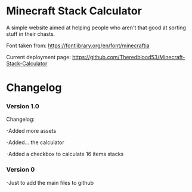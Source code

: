 
# Minecraft Stack Calculator

A simple website aimed at helping people who aren't that good at sorting stuff in their chasts.

Font taken from: https://fontlibrary.org/en/font/minecraftia

Current deployment page: https://github.com/Theredblood53/Minecraft-Stack-Calculator

# Changelog

### Version 1.0
Changelog:

-Added more assets

-Added... the calculator

-Added a checkbox to calculate 16 items stacks

### Version 0
-Just to add the main files to github
